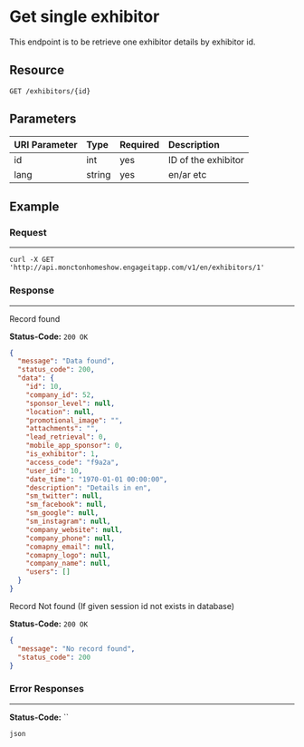 # Get single exhibitor

This endpoint is to be retrieve one exhibitor details by exhibitor id.

## Resource

```
GET /exhibitors/{id}
```

## Parameters

URI Parameter | Type | Required | Description
:------------ | :--- | :------- | :----------
id            | int  | yes      | ID of the exhibitor
lang          | string     | yes | en/ar etc

## Example

### Request

--------------------------------------------------------------------------------

```curl
curl -X GET 'http://api.monctonhomeshow.engageitapp.com/v1/en/exhibitors/1'
```

### Response

--------------------------------------------------------------------------------
Record found

**Status-Code:** `200 OK`

```json
{
  "message": "Data found",
  "status_code": 200,
  "data": {
    "id": 10,
    "company_id": 52,
    "sponsor_level": null,
    "location": null,
    "promotional_image": "",
    "attachments": "",
    "lead_retrieval": 0,
    "mobile_app_sponsor": 0,
    "is_exhibitor": 1,
    "access_code": "f9a2a",
    "user_id": 10,
    "date_time": "1970-01-01 00:00:00",
    "description": "Details in en",
    "sm_twitter": null,
    "sm_facebook": null,
    "sm_google": null,
    "sm_instagram": null,
    "company_website": null,
    "company_phone": null,
    "comapny_email": null,
    "comapny_logo": null,
    "company_name": null,
    "users": []
  }
}
```

Record Not found (If given session id not exists in database)

**Status-Code:** `200 OK`

```json
{
  "message": "No record found",
  "status_code": 200
}
```
### Error Responses

--------------------------------------------------------------------------------

**Status-Code:** ``

`json`
